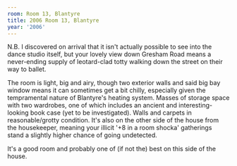 ```yaml
---
room: Room 13, Blantyre
title: 2006 Room 13, Blantyre
year: '2006'
---
```


N.B. I discovered on arrival that it isn't actually possible to see into the dance studio itself, but your lovely view down Gresham Road means a never-ending supply of leotard-clad totty walking down the street on their way to ballet.

The room is light, big and airy, though two exterior walls and said big bay window means it can sometimes get a bit chilly, especially given the tempramental nature of Blantyre's heating system. Masses of storage space with two wardrobes, one of which includes an ancient and interesting-looking book case (yet to be investigated). Walls and carpets in reasonable/grotty condition. It's also on the other side of the house from the housekeeper, meaning your illicit '+8 in a room shocka' gatherings stand a slightly higher chance of going undetected.

It's a good room and probably one of (if not the) best on this side of the house.